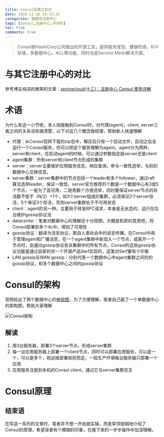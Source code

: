 ```yaml
---
title: Consul实践之初识
date: 2018-11-16 19:13:32
categories: 微服务注册中心
tags: [consul,注册中心,中间件]
toc: true
comments: true
---
```


>Consul是HashiCorp公司推出的开源工具，提供服务发现，健康检查，K/V存储，多数据中心，ACL等功能，同时也是Service Mesh解决方案。

# 与其它注册中心的对比
参考博主纯洁的微笑的文章：[springcloud(十三)：注册中心 Consul 使用详解](http://www.ityouknow.com/springcloud/2018/07/20/spring-cloud-consul.html)

# 术语
为什么有这一小节呢，本人刚接触到Consul时，对代理(agent)，client, server三者之间的关系没有搞清楚，以下对这几个概念做梳理，帮助新人快速理解

* 代理：从Consul官网下载的zip包中，解压后只有一个启动文件，启动之后会运行一个Consul服务，你可以把这个服务理解为agent。agent分为两种，server和client，在启动agent的时候，可以通过参数指定是server还是client
* agent集群：所有server和client节点形成的集群
* server：server主要维护应用服务信息，响应查询，参与一致性选举，与别的数据中心交换信息。
* server集群：server集群中的节点包括一个leader和多个follower，通过raft算法选举leader，保证一致性。server官方推荐的个数是一个数据中心有3或5个节点，一是为了高可用，二是奇数个方便选举，同时要保证server节点的存活数不低于（N/2）+1个，如3个server组成的集群，必须保证2个server存活，5个保证3个存活，否则server集群处于不可用状态
* client：agent的另一种，主要用于转发RPC请求，本身是无状态的，运行在后台维护gossip协议池
* datacenter：笔者对数据中心的理解还十分简陋，大概是机房的意思吧，将Consul部署到多个dc中，增加了可用性
* gossip协议：翻译为流言协议，取自人类社会中的谣言传播，在Consul中用于管理agent和广播消息，在一个agent集群中新加入一个节点，或离开一个节点时，会通过gossip协议告诉集群中的所有节点，Consul的这些gossip协议功能是通过自家的另一个开源产品Serf实现的，这里对Serf要有个印象
* LAN gossip与WAN gossip：分别代表一个数据中心中agent集群之间的的gossip协议，和多个数据中心之间的gossip协议


# Consul的架构

官网给出了两个数据中心的[俯视图](https://www.consul.io/docs/internals/architecture.html)，为了方便理解，笔者自己画了一个单数据中心的架构图，帮助大家理解

![Consul架构](https://ae01.alicdn.com/kf/H019c969ef42548ed81a4e6c67792a7e34.png)

## 解读

1. 用3台服务器，部署3个server节点，形成server集群
2. 每一台应用服务器上部署一个client节点，同时可以部署应用服务，可以是一个，可以是多个，视运维部署规则而定，一般生产环境每台服务器只部署一个应用
3. 应用服务注册到本机的Consul client，通过它与server集群交互

# Consul原理

## 结束语

在写这一系列的文章时，笔者并不想一开始就实操，而是挈领提纲地介绍了Consul的原理，希望读者有个模糊的印象，在接下来的一步步操作中加深理解。
